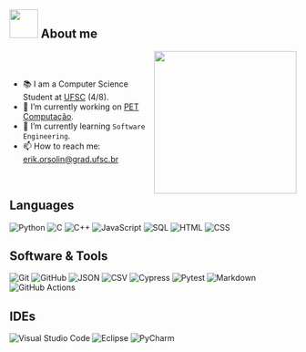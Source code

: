 
## <picture><img src = "https://github.com/7oSkaaa/7oSkaaa/blob/main/Images/about_me.gif?raw=true" width = 50px></picture> About me

<picture> <img align="right" src="https://github.com/7oSkaaa/7oSkaaa/blob/main/Images/Right_Side.gif?raw=true" width = 250px></picture>

<br><br>

- 📚 I am a Computer Science Student at [UFSC](https://ufsc.br/) (4/8).
- 🔭 I’m currently working on [PET Computação](https://petcomputacao.ufsc.br/).
- 🌱 I’m currently learning `Software Engineering`.
- 📫 How to reach me: erik.orsolin@grad.ufsc.br
<br>

<h2>Languages</h2>
<p>
  <img src="https://img.shields.io/badge/Python-3776AB?style=flat-square&logo=python&logoColor=white" alt="Python" />
  <img src="https://img.shields.io/badge/C-00599C?style=flat-square&logo=c&logoColor=white" alt="C" />
  <img src="https://img.shields.io/badge/C++-00599C?style=flat-square&logo=c%2B%2B&logoColor=white" alt="C++" />
  <img src="https://img.shields.io/badge/JavaScript-F7DF1E?style=flat-square&logo=javascript&logoColor=black" alt="JavaScript" />
  <img src="https://img.shields.io/badge/SQL-4479A1?style=flat-square&logo=mysql&logoColor=white" alt="SQL" />
  <img src="https://img.shields.io/badge/HTML-E34F26?style=flat-square&logo=html5&logoColor=white" alt="HTML" />
  <img src="https://img.shields.io/badge/CSS-1572B6?style=flat-square&logo=css3&logoColor=white" alt="CSS" />
</p>

<h2>Software & Tools</h2>
<p>
  <img src="https://img.shields.io/badge/Git-F05032?style=flat-square&logo=git&logoColor=white" alt="Git" />
  <img src="https://img.shields.io/badge/GitHub-100000?style=flat-square&logo=github&logoColor=white" alt="GitHub" />
  <img src="https://img.shields.io/badge/JSON-000000?style=flat-square&logo=json&logoColor=white" alt="JSON" />
  <img src="https://img.shields.io/badge/CSV-000000?style=flat-square&logo=csv&logoColor=white" alt="CSV" />
  <img src="https://img.shields.io/badge/Cypress-17202C?style=flat-square&logo=cypress&logoColor=white" alt="Cypress" />
  <img src="https://img.shields.io/badge/Pytest-0A9EDC?style=flat-square&logo=pytest&logoColor=white" alt="Pytest" />
  <img src="https://img.shields.io/badge/Markdown-000000?style=flat-square&logo=markdown&logoColor=white" alt="Markdown" />
  <img src="https://img.shields.io/badge/GitHub_Actions-2088FF?style=flat-square&logo=github-actions&logoColor=white" alt="GitHub Actions" />
</p>

<h2>IDEs</h2>
<p>
  <img src="https://img.shields.io/badge/Visual_Studio_Code-007ACC?style=flat-square&logo=visual-studio-code&logoColor=white" alt="Visual Studio Code" />
  <img src="https://img.shields.io/badge/Eclipse-2C2255?style=flat-square&logo=eclipse&logoColor=white" alt="Eclipse" />
  <img src="https://img.shields.io/badge/PyCharm-000000?style=flat-square&logo=pycharm&logoColor=white" alt="PyCharm" />
</p>





